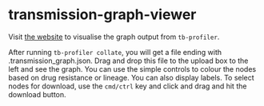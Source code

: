 # transmission-graph-viewer

Visit [the website](https://jodyphelan.github.io/transmission-graph-viewer) to visualise the graph output from `tb-profiler`.

After running `tb-profiler collate`, you will get a file ending with .transmission_graph.json. Drag and drop this file to the upload box to the left and see the graph. You can use the simple controls to colour the nodes based on drug resistance or lineage. You can also display labels. To select nodes for download, use the `cmd/ctrl` key and click and drag and hit the download button. 